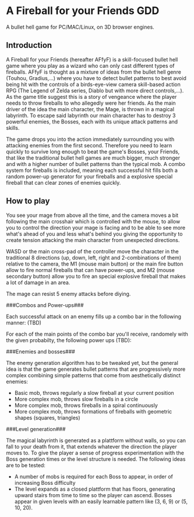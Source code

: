 A Fireball for your Friends GDD
=====

A bullet hell game for PC/MAC/Linux, on 3D browser engines.

Introduction
-----

A Fireball for your Friends (hereafter AFfyF) is a skill-focused bullet hell game where you play as a wizard who can only cast different types of fireballs. AFfyF is thought as a mixture of ideas from the bullet hell genre (Touhou, Gradius,...) where you have to detect bullet patterns to best avoid being hit with the controls of a birds-eye-view camera skill-based action RPG (The Legend of Zelda series, Diablo but with more direct controls,...). As the game title suggest this is a story of vengeance where the player needs to throw fireballs to who allegedly were her friends. As the main driver of the idea the main character, the Mage, is thrown in a magical labyrinth. To escape said labyrinth our main character has to destroy 3 powerful enemies, the Bosses, each with its unique attack patterns and skills.

The game drops you into the action immediately surrounding you with attacking enemies from the first second. Therefore you need to learn quickly to survive long enough to beat the game's Bosses, your Friends, that like the traditional bullet hell games are much bigger, much stronger and with a higher number of bullet patterns than the typical mob. A combo system for fireballs is included, meaning each successful hit fills both a random power-up generator for your fireballs and a explosive special fireball that can clear zones of enemies quickly.

How to play
-----

You see your mage from above all the time, and the camera moves a bit following the main crosshair which is controlled with the mouse, to allow you to control the direction your mage is facing and to be able to see more what's ahead of you and less what's behind you giving the opportunity to create tension attacking the main character from unexpected directions. 

WASD or the main cross-pad of the controller move the character in the traditional 8 directions (up, down, left, right and 2-combinations of them) relative to the camera, the M1 (mouse main button) or the main fire button allow to fire normal fireballs that can have power-ups, and M2 (mouse secondary button) allow you to fire an special explosive fireball that makes a lot of damage in an area.

The mage can resist 5 enemy attacks before diying.

###Combos and Power-ups###

Each successful attack on an enemy fills up a combo bar in the following manner: (TBD)

For each of the main points of the combo bar you'll receive, randomely with the given probabilty, the following power ups (TBD):

###Enemies and bosses###

The enemy generation algorithm has to be tweaked yet, but the general idea is that the game generates bullet patterns that are progressively more complex combining simple patterns that come from aesthetically distinct enemies:

- Basic mob, throws regularly a slow fireball at your current position
- More complex mob, throws slow fireballs in a circle
- More complex mob, throws fireballs in a spiral continuously
- More complex mob, throws formations of fireballs with geometric shapes (squares, triangles)

###Level generation###

The magical labyrinth is generated as a plattform without walls, so you can fall to your death from it, that extends whatever the direction the player moves to. To give the player a sense of progress experimentation with the Boss generation times or the level structure is needed. The following ideas are to be tested:

- A number of mobs is required for each Boss to appear, in order of increasing Boss difficulty
- The level expands as a closed plattform that has floors, generating upward stairs from time to time so the player can ascend. Bosses appear in given levels with an easily learnable pattern like (3, 6, 9) or (5, 10, 20). 
